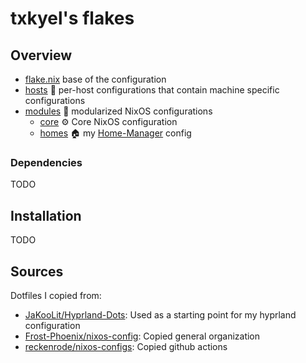 # txkyel's flakes

## Overview

- [flake.nix](flake.nix) base of the configuration
- [hosts](hosts) 🌳 per-host configurations that contain machine specific configurations
- [modules](modules) 🍱 modularized NixOS configurations
  - [core](modules/core/) ⚙️ Core NixOS configuration
  - [homes](modules/home/) 🏠 my [Home-Manager](https://github.com/nix-community/home-manager) config
 
### Dependencies

TODO

## Installation

TODO

## Sources

Dotfiles I copied from:

- [JaKooLit/Hyprland-Dots](https://github.com/JaKooLit/Hyprland-Dots): Used as a starting point for my hyprland configuration
- [Frost-Phoenix/nixos-config](https://github.com/Frost-Phoenix/nixos-config): Copied general organization
- [reckenrode/nixos-configs](https://github.com/reckenrode/nixos-configs): Copied github actions
